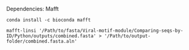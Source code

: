 Dependencies:
Mafft

```conda install -c bioconda mafft```

```mafft-linsi '/Path/to/fasta/Viral-motif-module/Comparing-seqs-by-ID/Python/outputs/combined.fasta' > '/Path/to/output-folder/combined.fasta.aln'```